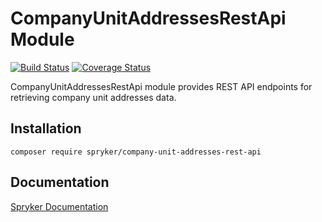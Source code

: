 # CompanyUnitAddressesRestApi Module
[![Build Status](https://travis-ci.org/spryker/company-unit-addresses-rest-api.svg)](https://travis-ci.org/spryker/company-unit-addresses-rest-api)
[![Coverage Status](https://coveralls.io/repos/github/spryker/company-unit-addresses-rest-api/badge.svg)](https://coveralls.io/github/spryker/company-unit-addresses-rest-api)

CompanyUnitAddressesRestApi module provides REST API endpoints for retrieving company unit addresses data.

## Installation

```
composer require spryker/company-unit-addresses-rest-api
```

## Documentation

[Spryker Documentation](https://academy.spryker.com/developing_with_spryker/module_guide/modules.html)
